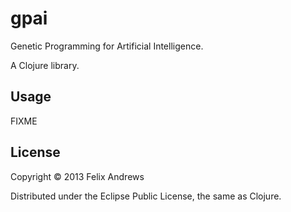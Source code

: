 # gpai

Genetic Programming for Artificial Intelligence.

A Clojure library.



## Usage

FIXME

## License

Copyright © 2013 Felix Andrews

Distributed under the Eclipse Public License, the same as Clojure.
